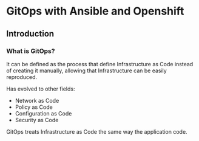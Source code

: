 # GitOps with Ansible and Openshift

## Introduction

### What is GitOps?

It can be defined as the process that define Infrastructure as Code instead of creating it manually, allowing that Infrastructure can be easily reproduced.

Has evolved to other fields:
* Network as Code
* Policy as Code
* Configuration as Code
* Security as Code

GitOps treats Infrastructure as Code the same way the application code.

